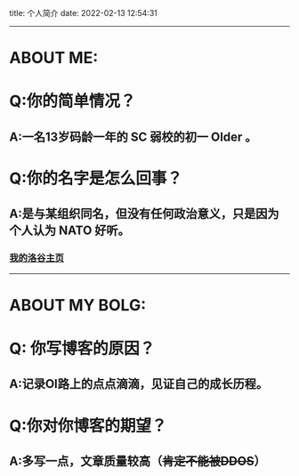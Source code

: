 title: 个人简介
date: 2022-02-13 12:54:31

---

# ABOUT ME:

# Q:你的简单情况？

## A:一名13岁码龄一年的 SC 弱校的初一 OIder 。

# Q:你的名字是怎么回事？

## A:是与某组织同名，但没有任何政治意义，只是因为个人认为 NATO 好听。

### [我的洛谷主页](https://www.luogu.com.cn/user/443649)

------------------------------------------------------------------------------------------------------------------------------

# ABOUT MY BOLG:

# Q: 你写博客的原因？

## A:记录OI路上的点点滴滴，见证自己的成长历程。

# Q:你对你博客的期望？

## A:多写一点，文章质量较高（~~肯定不能被DDOS~~）